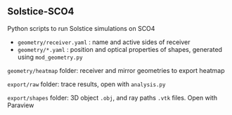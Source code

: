 ## Solstice-SCO4

Python scripts to run Solstice simulations on SCO4

* ```geometry/receiver.yaml``` : name and active sides of receiver
* ```geometry/*.yaml``` : position and optical properties of shapes, generated using ```mod_geometry.py```

```geometry/heatmap``` folder: receiver and mirror geometries to export heatmap

```export/raw``` folder: trace results, open with ```analysis.py```

```export/shapes``` folder: 3D object ```.obj```, and ray paths ```.vtk``` files. Open with Paraview
